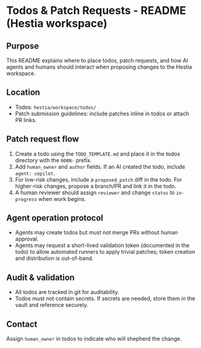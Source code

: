 Todos & Patch Requests - README (Hestia workspace)
====================================================

Purpose
-------
This README explains where to place todos, patch requests, and how AI agents and humans should interact when proposing changes to the Hestia workspace.

Location
--------
- Todos: `hestia/workspace/todos/`
- Patch submission guidelines: include patches inline in todos or attach PR links.

Patch request flow
------------------
1. Create a todo using the `TODO_TEMPLATE.md` and place it in the todos directory with the `000N-` prefix.
2. Add `human_owner` and `author` fields. If an AI created the todo, include `agent: copilot`.
3. For low-risk changes, include a `proposed_patch` diff in the todo. For higher-risk changes, propose a branch/PR and link it in the todo.
4. A human reviewer should assign `reviewer` and change `status` to `in-progress` when work begins.

Agent operation protocol
------------------------
- Agents may create todos but must not merge PRs without human approval.
- Agents may request a short-lived validation token (documented in the todo) to allow automated runners to apply trivial patches; token creation and distribution is out-of-band.

Audit & validation
------------------
- All todos are tracked in git for auditability.
- Todos must not contain secrets. If secrets are needed, store them in the vault and reference securely.

Contact
-------
Assign `human_owner` in todos to indicate who will shepherd the change.